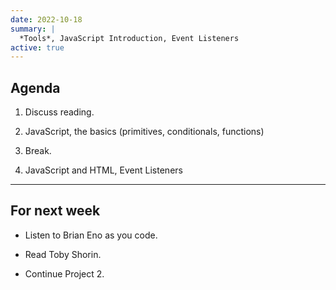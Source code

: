 ```yaml
---
date: 2022-10-18
summary: |
  *Tools*, JavaScript Introduction, Event Listeners
active: true
---
```



## Agenda

1. Discuss reading.
  
2. JavaScript, the basics (primitives, conditionals, functions)

3. Break.

4. JavaScript and HTML, Event Listeners


------------



## For next week


* Listen to Brian Eno as you code.

* Read Toby Shorin.

* Continue Project 2. 